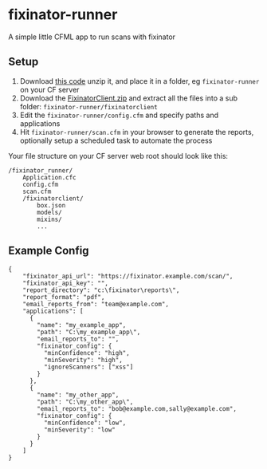 # fixinator-runner
A simple little CFML app to run scans with fixinator

## Setup

1) Download [this code](https://github.com/foundeo/fixinator-runner/archive/refs/heads/main.zip) unzip it, and place it in a folder, eg `fixinator-runner` on your CF server
2) Download the [FixinatorClient.zip](https://github.com/foundeo/fixinator/archive/refs/heads/master.zip) and extract all the files into a sub folder: `fixinator-runner/fixinatorclient`
3) Edit the `fixinator-runner/config.cfm` and specify paths and applications
4) Hit `fixinator-runner/scan.cfm` in your browser to generate the reports, optionally setup a scheduled task to automate the process

Your file structure on your CF server web root should look like this:

```
/fixinator_runner/
    Application.cfc
    config.cfm
    scan.cfm
    /fixinatorclient/
        box.json
        models/
        mixins/
        ...
```

## Example Config

```
{
    "fixinator_api_url": "https://fixinator.example.com/scan/",
    "fixinator_api_key": "",
    "report_directory": "c:\fixinator\reports\",
    "report_format": "pdf",
    "email_reports_from": "team@example.com",
    "applications": [
      {
        "name": "my_example_app",
        "path": "C:\my_example_app\",
        "email_reports_to": "",
        "fixinator_config": {
          "minConfidence": "high",
          "minSeverity": "high",
          "ignoreScanners": ["xss"]
        }
      },
      {
        "name": "my_other_app",
        "path": "C:\my_other_app\",
        "email_reports_to": "bob@example.com,sally@example.com",
        "fixinator_config": {
          "minConfidence": "low",
          "minSeverity": "low"
        }
      }
    ]
}
```
